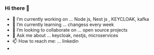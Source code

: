 ### Hi there 👋

<!--
**padmakarkasture/padmakarkasture** is a ✨ _special_ ✨ repository because its `README.md` (this file) appears on your GitHub profile.

Here are some ideas to get you started:

- 🔭 I’m currently working on ... Node js, Nest js , KEYCLOAK, kafka
- 🌱 I’m currently learning ...    changess every week
- 👯 I’m looking to collaborate on ...  open source projects
- 🤔 I’m looking for help with ...
- 💬 Ask me about ...  keycloak, nestjs, microservices
- 📫 How to reach me: ...
- 😄 Pronouns: ...
- ⚡ Fun fact: ...
-->

- 🔭 I’m currently working on ... Node js, Nest js , KEYCLOAK, kafka
- 🌱 I’m currently learning ...    changess every week
- 👯 I’m looking to collaborate on ...  open source projects
- 💬 Ask me about ...  keycloak, nestjs, microservices
- 📫 How to reach me: ... linkedin
-
